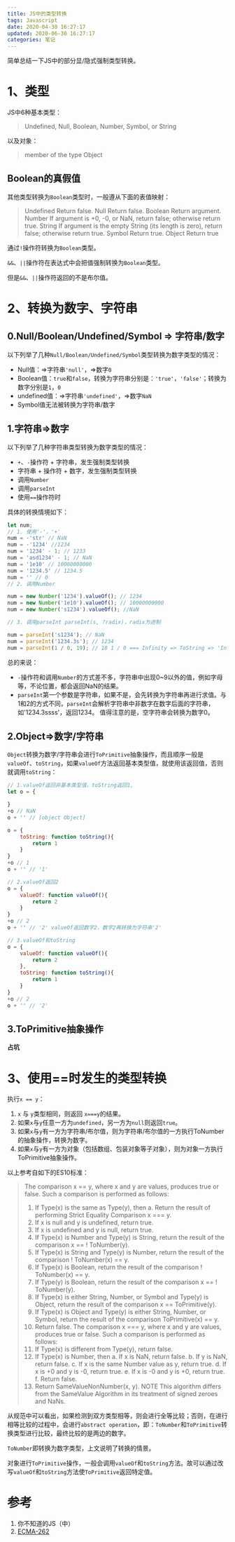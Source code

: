```yaml
---
title: JS中的类型转换
tags: Javascript
date: 2020-04-30 16:27:17
updated: 2020-06-30 16:27:17
categories: 笔记
---
```




简单总结一下JS中的部分显/隐式强制类型转换。

# 1、类型

JS中6种基本类型：

> Undefined, Null, Boolean, Number, Symbol, or String

以及对象：

> member of the type Object

## Boolean的真假值
<!-- more -->
其他类型转换为`Boolean`类型时，一般遵从下面的表值映射：

> Undefined Return false.
> Null Return false.
> Boolean Return argument.
> Number If argument is +0, -0, or NaN, return false; otherwise return true.
> String If argument is the empty String (its length is zero), return false; otherwise return true.
> Symbol Return true.
> Object Return true

通过`!`操作符转换为`Boolean`类型。

`&&`、`||`操作符在表达式中会把值强制转换为`Boolean`类型。

但是`&&`、`||`操作符返回的不是布尔值。

# 2、转换为数字、字符串

## 0.Null/Boolean/Undefined/Symbol => 字符串/数字

以下列举了几种`Null/Boolean/Undefined/Symbol`类型转换为数字类型的情况：

- Null值：=>字符串`'null'`，=>数字`0`
- Boolean值：`true`和`false`，转换为字符串分别是：`'true'`，`'false'`；转换为数字分别是`1`，`0`
- undefined值：=>字符串`'undefined'`，=>数字`NaN`
- Symbol值无法被转换为字符串/数字

## 1.字符串=>数字

以下列举了几种字符串类型转换为数字类型的情况：

- `+`、`-`操作符 + 字符串，发生强制类型转换 
- 字符串 + 操作符 + 数字，发生强制类型转换
- 调用`Number`
- 调用`parseInt`
- 使用`==`操作符时

具体的转换情境如下：

```js
let num;
// 1. 使用'-'，'+'
num = -'str' // NaN
num = -'1234' //1234
num = '1234' - 1; // 1233
num = 'asd1234' - 1; // NaN
num = '1e10' // 10000000000
num = '1234.5' // 1234.5
num = '' // 0
// 2. 调用Number

num = new Number('1234').valueOf(); // 1234
num = new Number('1e10').valueOf(); // 10000000000
num = new Number('s1234').valueOf(); //NaN

// 3. 调用parseInt parseInt(s, ?radix)，radix为进制

num = parseInt('s1234'); // NaN
num = parseInt('1234.3s'); // 1234
num = parseInt(1 / 0, 19); // 18 1 / 0 === Infinity => ToString => 'Infinity' => 进制为19，0~i，i恰好为最后一位，所以结果为18
```

总的来说：

- `-`操作符和调用`Number`的方式差不多，字符串中出现0~9以外的值，例如字母等，不论位置，都会返回NaN的结果。
- `parseInt`第一个参数是字符串，如果不是，会先转换为字符串再进行求值。与1和2的方式不同，`parseInt`会解析字符串中非数字在数字后面的字符串，如'1234.3ssss'，返回1234。
  值得注意的是，空字符串会转换为数字0。

## 2.Object=>数字/字符串

`Object`转换为数字/字符串会进行`ToPrimitive`抽象操作，而且顺序一般是`valueOf`、`toString`，如果`valueOf`方法返回基本类型值，就使用该返回值，否则就调用`toString`：

```js
// 1.valueOf返回非基本类型值，toString返回1,
let o = {

}
+o // NaN
o + '' // [object Object]

o = {
	toString: function toString(){
		return 1
	}
}
+o // 1
o + '' // '1'

// 2.valueOf返回2
o = {
	valueOf: function valueOf(){
		return 2
	}
}
+o // 2
o + '' // '2' valueOf返回数字2，数字2再转换为字符串'2'

// 3.valueOf和toString
o = {
	valueOf: function valueOf(){
		return 2
	},
	toString: function toString(){
		return 1
	}
}
+o // 2
o + '' // '2'
```

## 3.ToPrimitive抽象操作

**占坑**







# 3、使用==时发生的类型转换

执行`x == y`：

1. `x` 与 `y`类型相同，则返回 `x===y`的结果。
2. 如果`x`与`y`任意一方为`undefined`，另一方为`null`则返回`true`。
3. 如果`x`与`y`有一方为字符串/布尔值，则为字符串/布尔值的一方执行ToNumber的抽象操作，转换为数字。
4. 如果`x`与`y`有一方为对象（包括数组、包装对象等子对象），则为对象一方执行ToPrimitive抽象操作。

以上参考自如下的ES10标准：

> The comparison x == y, where x and y are values, produces true or false. Such a comparison is performed as follows:
>
> 1. If Type(x) is the same as Type(y), then
>    a. Return the result of performing Strict Equality Comparison x === y.
> 2. If x is null and y is undefined, return true.
> 3. If x is undefined and y is null, return true.
> 4. If Type(x) is Number and Type(y) is String, return the result of the comparison x == ! ToNumber(y).
> 5. If Type(x) is String and Type(y) is Number, return the result of the comparison ! ToNumber(x) == y.
> 6. If Type(x) is Boolean, return the result of the comparison ! ToNumber(x) == y.
> 7. If Type(y) is Boolean, return the result of the comparison x == ! ToNumber(y).
> 8. If Type(x) is either String, Number, or Symbol and Type(y) is Object, return the result of the comparison x ==
>    ToPrimitive(y).
> 9. If Type(x) is Object and Type(y) is either String, Number, or Symbol, return the result of the comparison
>    ToPrimitive(x) == y.
> 10. Return false.
>     The comparison x === y, where x and y are values, produces true or false. Such a comparison is performed as follows:
> 11. If Type(x) is different from Type(y), return false.
> 12. If Type(x) is Number, then
>     a. If x is NaN, return false.
>     b. If y is NaN, return false.
>     c. If x is the same Number value as y, return true.
>     d. If x is +0 and y is -0, return true.
>     e. If x is -0 and y is +0, return true.
>     f. Return false.
> 13. Return SameValueNonNumber(x, y).
>     NOTE
>     This algorithm differs from the SameValue Algorithm in its treatment of signed zeroes and NaNs.

从规范中可以看出，如果检测到双方类型相等，则会进行全等比较；否则，在进行相等比较的过程中，会进行`abstract operation`，即：`ToNumber`和`ToPrimitive`转换类型进行比较，最终比较的是两边的数字。

`ToNumber`即转换为数字类型，上文说明了转换的情景。

对象进行`ToPrimitive`操作，一般会调用`valueOf`和`toString`方法。故可以通过改写`valueOf`和`toString`方法使`ToPrimitive`返回特定值。



# 参考

1. 你不知道的JS（中）
2. [ECMA-262](https://tc39.es/ecma262/ "ECMA-262 standard") 